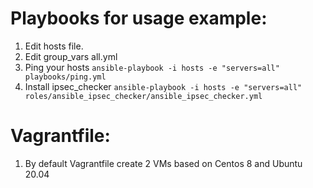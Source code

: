 Playbooks for usage example:
=========

1) Edit hosts file.
2) Edit group_vars all.yml
3) Ping your hosts ```ansible-playbook -i hosts -e "servers=all" playbooks/ping.yml```
4) Install ipsec_checker ```ansible-playbook -i hosts -e "servers=all" roles/ansible_ipsec_checker/ansible_ipsec_checker.yml```

Vagrantfile:
=========
1) By default Vagrantfile create 2 VMs based on Centos 8 and Ubuntu 20.04

